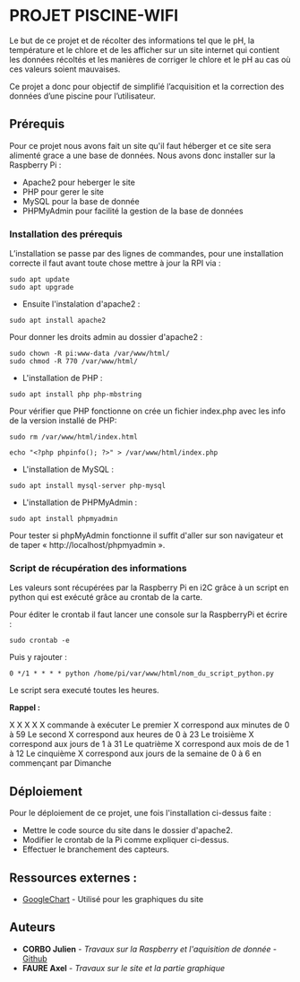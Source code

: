 # PROJET PISCINE-WIFI

Le but de ce projet et de récolter des informations tel que le pH, la température et le chlore et de les afficher sur un site internet qui contient les données récoltés et les manières de corriger le chlore et le pH au cas où ces valeurs soient mauvaises.

Ce projet a donc pour objectif de simplifié l’acquisition et la correction des données d’une piscine pour l’utilisateur.

## Prérequis

Pour ce projet nous avons fait un site qu'il faut héberger et ce site sera alimenté grace a une base de données.
Nous avons donc installer sur la Raspberry Pi :

* Apache2 pour heberger le site
* PHP pour gerer le site
* MySQL pour la base de donnée
* PHPMyAdmin pour facilité la gestion de la base de données

### Installation des prérequis

L’installation se passe par des lignes de commandes, pour une installation correcte il faut avant toute chose mettre à jour la RPI via :

```
sudo apt update
sudo apt upgrade
```

* Ensuite l'instalation d'apache2 :

```
sudo apt install apache2
```
Pour donner les droits admin au dossier d'apache2 :
```
sudo chown -R pi:www-data /var/www/html/
sudo chmod -R 770 /var/www/html/
```

* L'installation de PHP : 
```
sudo apt install php php-mbstring

```
Pour vérifier que PHP fonctionne on crée un fichier index.php avec les info de la version installé de PHP: 

```
sudo rm /var/www/html/index.html
```
```
echo "<?php phpinfo(); ?>" > /var/www/html/index.php
```

* L'installation de MySQL : 
```
sudo apt install mysql-server php-mysql
```

* L'installation de PHPMyAdmin : 
```
sudo apt install phpmyadmin
```

Pour tester si phpMyAdmin fonctionne il suffit d'aller sur son navigateur et de taper « http://localhost/phpmyadmin ».

### Script de récupération des informations

Les valeurs sont récupérées par la Raspberry Pi en i2C grâce à un script en python qui est exécuté grâce au crontab de la carte.

Pour éditer le crontab il faut lancer une console sur la RaspberryPi et écrire : 

```
sudo crontab -e
```

Puis y rajouter : 

```
0 */1 * * * * python /home/pi/var/www/html/nom_du_script_python.py
```
Le script sera executé toutes les heures.

**Rappel :**

X X X X X    commande à exécuter
Le premier X correspond aux minutes de 0 à 59
Le second X correspond aux heures de 0 à 23
Le troisième X correspond aux jours de 1 à 31
Le quatrième X correspond aux mois de de 1 à 12
Le cinquième X correspond aux jours de la semaine de 0 à 6 en commençant par Dimanche

## Déploiement

Pour le déploiement de ce projet, une fois l'installation ci-dessus faite :

* Mettre le code source du site dans le dossier d'apache2.
* Modifier le crontab de la Pi comme expliquer ci-dessus.
* Effectuer le branchement des capteurs.

## Ressources externes :

* [GoogleChart](https://developers.google.com/chart/) - Utilisé pour les graphiques du site

## Auteurs

* **CORBO Julien** - *Travaux sur la Raspberry et l'aquisition de donnée* - [Github](https://github.com/JulienCorbo)
* **FAURE Axel** - *Travaux sur le site et la partie graphique* 
